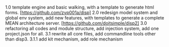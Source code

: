 1.0 template engine and basic walking, with a template to generate html forms. [https://github.com/zyp001a/disp]
2.0 redesign model system and global env system, add new features, with templates to generate a complete MEAN architecture server. [https://github.com/doitsimple/disp2]
3.0 refactoring all codes and module structure, add injection system, add one project.json for all.
3.1 rewrite all core files, add commandline tools other than disp3.
3.1.1 add kit mechanism, add role mechanism
